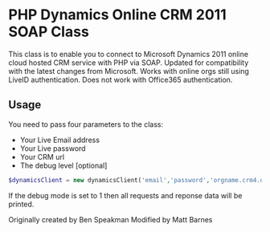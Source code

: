 # PHP Dynamics Online CRM 2011 SOAP Class

This class is to enable you to connect to Microsoft Dynamics 2011 online cloud hosted CRM service with PHP via SOAP.
Updated for compatibility with the latest changes from Microsoft.  Works with online orgs still using LiveID authentication.  Does not work with Office365 authentication.

## Usage

You need to pass four parameters to the class:

- Your Live Email address
- Your Live password
- Your CRM url
- The debug level [optional]

```php
$dynamicsClient = new dynamicsClient('email','password','orgname.crm4.dynamics.com',1);
```

If the debug mode is set to 1 then all requests and reponse data will be printed.

Originally created by Ben Speakman
Modified by Matt Barnes